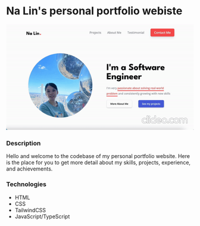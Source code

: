 # Na Lin's personal portfolio webiste

<img src="./images/portfolio-website.gif" alt="portfolio website"/>

### Description

Hello and welcome to the codebase of my personal portfolio website. Here is the place for you to get more detail about my skills, projects, experience, and achievements.

### Technologies

- HTML
- CSS
- TailwindCSS
- JavaScript/TypeScript
